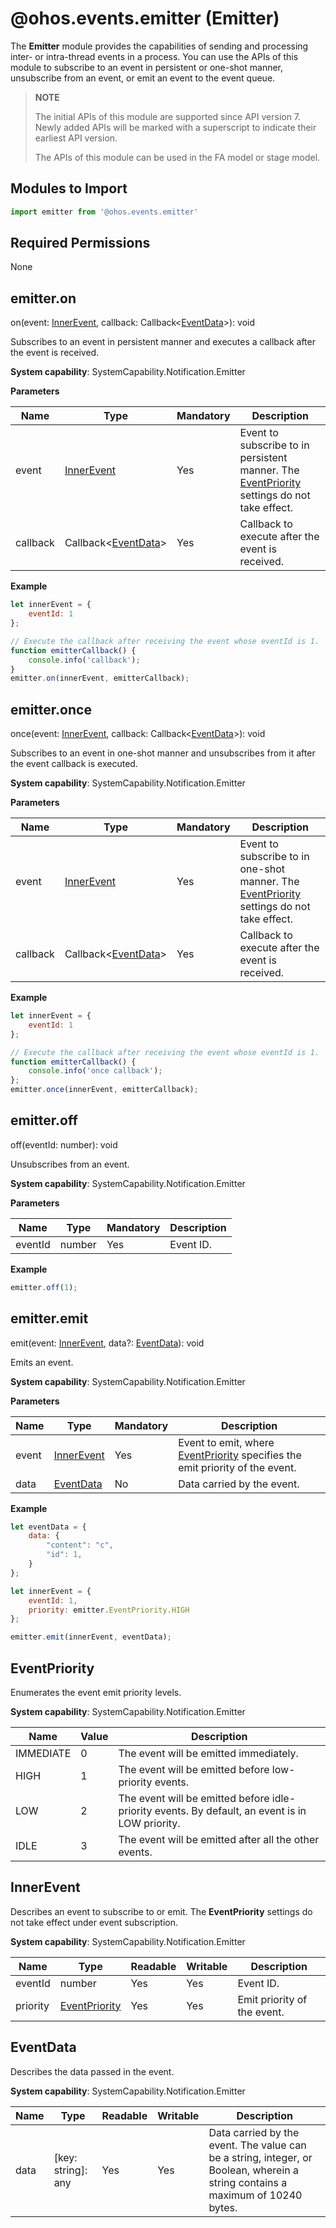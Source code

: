 # @ohos.events.emitter (Emitter)

The **Emitter** module provides the capabilities of sending and processing inter- or intra-thread events in a process. You can use the APIs of this module to subscribe to an event in persistent or one-shot manner, unsubscribe from an event, or emit an event to the event queue.

> **NOTE**
>
> The initial APIs of this module are supported since API version 7. Newly added APIs will be marked with a superscript to indicate their earliest API version.
>
> The APIs of this module can be used in the FA model or stage model.

## Modules to Import

```javascript
import emitter from '@ohos.events.emitter'
```

## Required Permissions

None

## emitter.on

on(event: [InnerEvent](#innerevent), callback: Callback\<[EventData](#eventdata)\>): void

Subscribes to an event in persistent manner and executes a callback after the event is received.

**System capability**: SystemCapability.Notification.Emitter

**Parameters**

| Name  | Type                               | Mandatory| Description                                                    |
| -------- | ----------------------------------- | ---- | ------------------------------------------------------ |
| event    | [InnerEvent](#innerevent)           | Yes  | Event to subscribe to in persistent manner. The [EventPriority](#eventpriority) settings do not take effect.|
| callback | Callback\<[EventData](#eventdata)\> | Yes  | Callback to execute after the event is received.                      |

**Example**

```javascript
let innerEvent = {
    eventId: 1
};

// Execute the callback after receiving the event whose eventId is 1.
function emitterCallback() {
    console.info('callback');
}
emitter.on(innerEvent, emitterCallback);
```

## emitter.once

once(event: [InnerEvent](#innerevent), callback: Callback\<[EventData](#eventdata)\>): void

Subscribes to an event in one-shot manner and unsubscribes from it after the event callback is executed.

**System capability**: SystemCapability.Notification.Emitter

**Parameters**

| Name  | Type                               | Mandatory| Description                                                                           |
| -------- | ----------------------------------- | ---- | ------------------------------------------------------------------------------ |
| event    | [InnerEvent](#innerevent)           | Yes  | Event to subscribe to in one-shot manner. The [EventPriority](#eventpriority) settings do not take effect.|
| callback | Callback\<[EventData](#eventdata)\> | Yes  | Callback to execute after the event is received.                                            |

**Example**

```javascript
let innerEvent = {
    eventId: 1
};

// Execute the callback after receiving the event whose eventId is 1.
function emitterCallback() {
    console.info('once callback');
};
emitter.once(innerEvent, emitterCallback);
```

## emitter.off

off(eventId: number): void

Unsubscribes from an event.

**System capability**: SystemCapability.Notification.Emitter

**Parameters**

| Name | Type  | Mandatory| Description  |
| ------- | ------ | ---- | ------ |
| eventId | number | Yes  | Event ID.|

**Example**

```javascript
emitter.off(1);
```

## emitter.emit

emit(event: [InnerEvent](#innerevent), data?: [EventData](#eventdata)): void

Emits an event.

**System capability**: SystemCapability.Notification.Emitter

**Parameters**

| Name| Type                     | Mandatory| Description          |
| ------ | ------------------------- | ---- | ------------- |
| event  | [InnerEvent](#innerevent) | Yes  | Event to emit, where [EventPriority](#eventpriority) specifies the emit priority of the event.|
| data   | [EventData](#eventdata)   | No  | Data carried by the event.|

**Example**

```javascript
let eventData = {
    data: {
        "content": "c",
        "id": 1,
    }
};

let innerEvent = {
    eventId: 1,
    priority: emitter.EventPriority.HIGH
};

emitter.emit(innerEvent, eventData);
```

## EventPriority

Enumerates the event emit priority levels.

**System capability**: SystemCapability.Notification.Emitter

| Name     | Value   | Description                                               |
| --------- | ---- | --------------------------------------------------- |
| IMMEDIATE | 0    | The event will be emitted immediately.                                |
| HIGH      | 1    | The event will be emitted before low-priority events.                          |
| LOW       | 2    | The event will be emitted before idle-priority events. By default, an event is in LOW priority.    |
| IDLE      | 3    | The event will be emitted after all the other events.            |

## InnerEvent

Describes an event to subscribe to or emit. The **EventPriority** settings do not take effect under event subscription.

**System capability**: SystemCapability.Notification.Emitter

| Name    | Type                       | Readable| Writable| Description                                |
| -------- | ------------------------------- | ---- | ---- | ------------------------------ |
| eventId  | number                          | Yes  | Yes  | Event ID.|
| priority | [EventPriority](#eventpriority) | Yes  | Yes  | Emit priority of the event.            |

## EventData

Describes the data passed in the event.

**System capability**: SystemCapability.Notification.Emitter

| Name| Type          | Readable| Writable| Description          |
| ---- | ------------------ | ---- | ---- | -------------- |
| data | [key: string]: any | Yes  | Yes  | Data carried by the event. The value can be a string, integer, or Boolean, wherein a string contains a maximum of 10240 bytes. |
